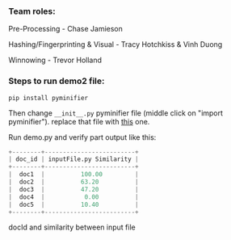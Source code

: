 ### Team roles:
Pre-Processing - Chase Jamieson

Hashing/Fingerprinting & Visual - Tracy Hotchkiss & Vinh Duong

Winnowing - Trevor Holland 

### Steps to run demo2 file:
``` 
pip install pyminifier 
```
Then change `__init__.py` pyminifier file (middle click on "import pyminifier"). replace that file with [this](https://github.com/liftoff/pyminifier/blob/master/pyminifier/__init__.py) one.

Run demo.py and verify part output like this:

```python
+--------+-------------------------+
| doc_id | inputFile.py Similarity |
+--------+-------------------------+
|  doc1  |          100.00         |
|  doc2  |          63.20          |
|  doc3  |          47.20          |
|  doc4  |           0.00          |
|  doc5  |          10.40          |
+--------+-------------------------+
 ```
 docId and similarity between input file

